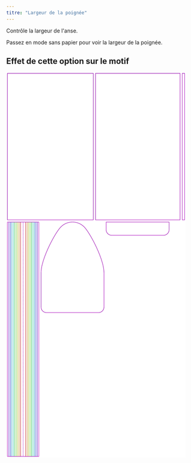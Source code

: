 ```yaml
---
titre: "Largeur de la poignée"
---
```


Contrôle la largeur de l'anse.

<Tip>

Passez en mode sans papier pour voir la largeur de la poignée.

</Tip>

## Effet de cette option sur le motif

![Cette image montre l'effet de cette option en superposant plusieurs variantes qui ont une valeur différente pour cette option](hortensia_handlewidth_sample.svg "Effet de cette option sur le modèle")

